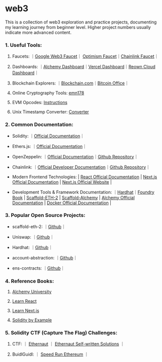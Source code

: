 # web3
This is a collection of web3 exploration and practice projects, documenting my learning journey from beginner level. Higher project numbers usually indicate more advanced content.

### 1. Useful Tools:

1. Faucets: ｜[Google Web3 Faucet](https://cloud.google.com/application/web3/faucet)｜ [Optimism Faucet](https://console.optimism.io/faucet)｜[Chainlink Faucet](https://faucets.chain.link/)｜

2. Dashboards: ｜[Alchemy Dashboard](https://dashboard.alchemy.com/?a=)｜[Vercel Dashboard](https://vercel.com/)｜[Reown Cloud Dashboard](https://cloud.reown.com/)｜

3. Blockchain Explorers: ｜[Blockchain.com](https://www.blockchain.com/explorer)｜[Bitcoin Office](https://bitcoin.gob.sv/)｜

4. Online Cryptography Tools: [emn178](https://emn178.github.io/online-tools/)

5. EVM Opcodes: [Instructions](https://www.evm.codes/)

6. Unix Timestamp Converter: [Converter](https://youtils.cc/timestamp/zh-hants)

### 2. Common Documentation:

+ Solidity: ｜[Official Documentation](https://soliditylang.org/)｜

+ Ethers.js: ｜[Official Documentation](https://docs.ethers.org/v6/)｜

+ OpenZeppelin: ｜[Official Documentation](https://docs.openzeppelin.com/)｜[Github Repository](https://github.com/OpenZeppelin/openzeppelin-contracts)｜

+ Chainlink: ｜[Official Developer Documentation](https://docs.chain.link/)｜[Github Repository](https://github.com/smartcontractkit/chainlink)｜

+ Modern Frontend Technologies: | [React Official Documentation](https://react.dev/) | [Next.js Official Documentation](https://nextjs.org/docs) | [Next.js Official Website](https://nextjs.org/) |

+ Development Tools & Framework Documentation: ｜[Hardhat](https://hardhat.org/hardhat-runner/docs/getting-started)｜[Foundry Book](https://book.getfoundry.sh/) | [Scaffold-ETH-2](https://scaffoldeth.io/) | [Scaffold-Alchemy](https://docs.alchemy.com/docs/scaffold-alchemy) | [Alchemy Official Documentation](https://www.alchemy.com/docs) | [Docker Official Documentation](https://docs.docker.com/) |


### 3. Popular Open Source Projects:

+ scaffold-eth-2: ｜[Github](https://github.com/scaffold-eth/scaffold-eth-2)｜

+ Uniswap: ｜[Github](https://github.com/Uniswap)｜

+ Hardhat: ｜[Github](https://github.com/NomicFoundation/hardhat)｜

+ account-abstraction: ｜[Github](https://github.com/eth-infinitism/account-abstraction)｜

+ ens-contracts: ｜[Github](https://github.com/ensdomains/ens-contracts/tree/staging)｜

### 4. Reference Books:

1. [Alchemy University](https://www.alchemy.com/university)

2. [Learn React](https://react.dev/learn/describing-the-ui)

3. [Learn Next.js](https://nextjs.org/learn)

4. [Solidity by Example](https://solidity-by-example.org/)

### 5. Solidity CTF (Capture The Flag) Challenges:

1. CTF: ｜ [Ethernaut](https://ethernaut.openzeppelin.com/) ｜ [Ethernaut Self-written Solutions](https://github.com/yoyoj1023/ethernaut-level-solutions) ｜

2. BuidlGuidl: ｜ [Speed Run Ethereum](https://speedrunethereum.com/) ｜
